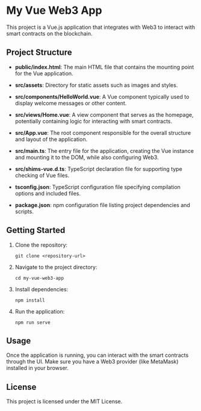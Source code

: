 # My Vue Web3 App

This project is a Vue.js application that integrates with Web3 to interact with smart contracts on the blockchain.

## Project Structure
- **public/index.html**: The main HTML file that contains the mounting point for the Vue application.
          
- **src/assets**: Directory for static assets such as images and styles.
          
- **src/components/HelloWorld.vue**: A Vue component typically used to display welcome messages or other content.
          
- **src/views/Home.vue**: A view component that serves as the homepage, potentially containing logic for interacting with smart contracts.
           
- **src/App.vue**: The root component responsible for the overall structure and layout of the application.
          
- **src/main.ts**: The entry file for the application, creating the Vue instance and mounting it to the DOM, while also configuring Web3.
          
- **src/shims-vue.d.ts**: TypeScript declaration file for supporting type checking of Vue files.
          
- **tsconfig.json**: TypeScript configuration file specifying compilation options and included files.
          
- **package.json**: npm configuration file listing project dependencies and scripts.
          
## Getting Started

1. Clone the repository:
   ```
   git clone <repository-url>
   ```

2. Navigate to the project directory:
   ```
   cd my-vue-web3-app
   ```

3. Install dependencies:
   ```
   npm install
   ```

4. Run the application:
   ```
   npm run serve
   ```

## Usage

Once the application is running, you can interact with the smart contracts through the UI. Make sure you have a Web3 provider (like MetaMask) installed in your browser.

## License

This project is licensed under the MIT License.
